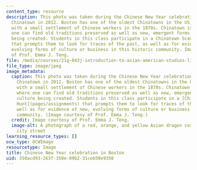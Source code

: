 ```yaml
---
content_type: resource
description: This photo was taken during the Chinese New Year celebration in Boston
  Chinatown in 2012. Boston has one of the oldest Chinatowns in the US, originating
  with a small settlement of Chinese workers in the 1870s. Chinatown is a place where
  one can find old traditions preserved as well as new, emergent forms of culture
  being created. Students in this class participate in a Chinatown Scavenger Hunt
  that prompts them to look for traces of the past, as well as for evidence of new,
  evolving forms of culture or business in this historic community. Image courtesy
  of Prof. Emma J. Teng.
file: /media/courses/21g-043j-introduction-to-asian-american-studies-literature-culture-and-historical-experience-fall-2013/350acd93263f350e89b231ceb50e9350_21g-043jf13.jpg
file_type: image/jpeg
image_metadata:
  caption: This photo was taken during the Chinese New Year celebration in Boston
    Chinatown in 2012. Boston has one of the oldest Chinatowns in the US, originating
    with a small settlement of Chinese workers in the 1870s. Chinatown is a place
    where one can find old traditions preserved as well as new, emergent forms of
    culture being created. Students in this class participate in a [Chinatown Scavenger
    Hunt](pages/assignments) that prompts them to look for traces of the past, as
    well as for evidence of new, evolving forms of culture or business in this historic
    community. (Image courtesy of Prof. Emma J. Teng.)
  credit: Image courtesy of Prof. Emma J. Teng.
  image-alt: A photograph of a red, orange, and yellow Asian dragon costume on a snowy
    city street
learning_resource_types: []
ocw_type: OCWImage
resourcetype: Image
title: Chinese New Year celebration in Boston
uid: 350acd93-263f-350e-89b2-31ceb50e9350
---
```

